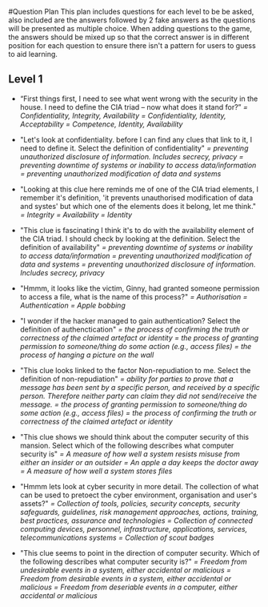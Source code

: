 #Question Plan
This plan includes questions for each level to be be asked, also included are the answers followed by 2 fake answers as the questions will be presented as multiple choice.
When adding questions to the game, the answers should be mixed up so that the correct answer is in different position for each question to ensure there isn't a pattern for users to guess to aid learning.

## Level 1
- “First things first, I need to see what went wrong with the security in the house. I need to define the CIA triad – now what does it stand for?”
   *= Confidentiality, Integrity, Availability*
   *= Confidentiality, Identity, Acceptability*
   *= Competence, Identity, Availability*

- "Let's look at confidentiality. before I can find any clues that link to it, I need to define it. Select the definition of confidentiality"
    *= preventing unauthorized disclosure of information. Includes secrecy, privacy*
    *= preventing downtime of systems or inability to access data/information*
    *= preventing unauthorized modification of data and systems*

- "Looking at this clue here reminds me of one of the CIA triad elements, I remember it's definition, 'it prevents unauthorised modification of data and systes' but which one of the elements does it belong, let me think."
    *= Integrity*
    *= Availability*
    *= Identity*

- "This clue is fascinating I think it's to do with the availability element of the CIA triad. I should check by looking at the definition. Select the definition of availability"
    *= preventing downtime of systems or inability to access data/information*
    *= preventing unauthorized modification of data and systems*
    *= preventing unauthorized disclosure of information. Includes secrecy, privacy*

- "Hmmm, it looks like the victim, Ginny, had granted someone permission to access a file, what is the name of this process?"
    *= Authorisation*
    *= Authentication*
    *= Apple bobbing*

- "I wonder if the hacker managed to gain authentication? Select the definition of authenctication"
    *= the process of confirming the truth or correctness of the claimed artefact or identity*
    *= the process of granting permission to someone/thing do some action (e.g., access files)*
    *= the process of hanging a picture on the wall*

- "This clue looks linked to the factor Non-repudiation to me. Select the definition of non-repudiation"
    *= ability for parties to prove that a message has been sent by a specific person, and received by a specific person. Therefore neither party can claim they did not send/receive the message.*
    *= the process of granting permission to someone/thing do some action (e.g., access files)*
    *= the process of confirming the truth or correctness of the claimed artefact or identity*

- "This clue shows we should think about the computer security of this mansion. Select which of the following describes what computer security is"
    *= A measure of how well a system resists misuse from either an insider or an outsider*
    *= An apple a day keeps the doctor away*
    *= A measure of how well a system stores files*
    
- "Hmmm lets look at cyber security in more detail. The collection of what can be used to pretoect the cyber environment, organisation and user's assets?"
    *= Collection of tools, policies, security concepts, security safeguards, guidelines, risk management approaches, actions, training, best practices, assurance and technologies*
    *= Collection of connected computing devices, personnel, infrastructure, applications, services, telecommunications systems*
    *= Collection of scout badges*

- "This clue seems to point in the direction of computer security. Which of the following describes what computer security is?"
    *= Freedom from undesirable events in a system, either accidental or malicious*
    *= Freedom from desirable events in a system, either accidental or malicious*
    *= Freedom from deseriable events in a computer, either accidental or malicious*

